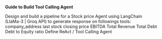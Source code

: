 **Guide to Build Tool Calling Agent**

Design and build a pipeline for a Stock price Agent using LangChain (LlaMa-3 | Groq API) to generate response on followings tools:
company_address
last stock closing price
EBITDA
Total Revenue 
Total Debt
Debt to Equity ratio
Define ReAct / Tool Calling Agent
